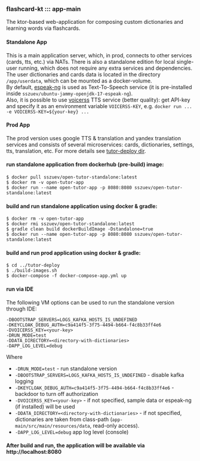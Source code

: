 ### flashcard-kt ::: app-main

The ktor-based web-application for composing custom dictionaries and learning words via flashcards.

#### Standalone App

This is a main application server, which, in prod, connects to other services (cards, tts, etc.) via NATs.
There is also a standalone edition for local single-user running,
which does not require any extra services and dependencies.         
The user dictionaries and cards data is located in the directory `/app/userdata`,
which can be mounted as a docker-volume.           
By default, [espeak-ng](https://github.com/espeak-ng/espeak-ng) is used as Text-To-Speech service
(it is pre-installed inside `sszuev/ubuntu-jammy-openjdk-17-espeak-ng`).        
Also, it is possible to use [voicerss](https://www.voicerss.org/api/) TTS service (better quality):
get API-key and specify it as an environment variable `VOICERSS-KEY`,
e.g. `docker run ... -e VOICERSS-KEY=${your-key} ...`

#### Prod App

The prod version uses google TTS & translation and yandex translation services and consists of several microservices:
cards, dictionaries, settings, tts, translation, etc.
For more details see [tutor-deploy dir](../tutor-deploy/README.md).

#### run standalone application from dockerhub (pre-build) image:
```shell
$ docker pull sszuev/open-tutor-standalone:latest
$ docker rm -v open-tutor-app
$ docker run --name open-tutor-app -p 8080:8080 sszuev/open-tutor-standalone:latest
```

#### build and run standalone application using docker & gradle:
```shell
$ docker rm -v open-tutor-app
$ docker rmi sszuev/open-tutor-standalone:latest
$ gradle clean build dockerBuildImage -Dstandalone=true
$ docker run --name open-tutor-app -p 8080:8080 sszuev/open-tutor-standalone:latest  
```

#### build and run prod application using docker & gradle:

```shell
$ cd ../tutor-deploy
$ ./build-images.sh
$ docker-compose -f docker-compose-app.yml up  
```

#### run via IDE

The following VM options can be used to run the standalone version through IDE:

```
-DBOOTSTRAP_SERVERS=LOGS_KAFKA_HOSTS_IS_UNDEFINED
-DKEYCLOAK_DEBUG_AUTH=c9a414f5-3f75-4494-b664-f4c8b33ff4e6
-DVOICERSS_KEY=<your-key>
-DRUN_MODE=test
-DDATA_DIRECTORY=<directory-with-dictionaries>
-DAPP_LOG_LEVEL=debug
```

Where

- `-DRUN_MODE=test` - run standalone version
- `-DBOOTSTRAP_SERVERS=LOGS_KAFKA_HOSTS_IS_UNDEFINED` - disable kafka logging
- `-DKEYCLOAK_DEBUG_AUTH=c9a414f5-3f75-4494-b664-f4c8b33ff4e6` - backdoor to turn off authorization
- `-DVOICERSS_KEY=<your-key>` - if not specified, sample data or espeak-ng (if installed) will be used
- `-DDATA_DIRECTORY=<directory-with-dictionaries>` - if not specified, dictionaries are taken from class-path
  (`app-main/src/main/resources/data`, read-only access).
- `-DAPP_LOG_LEVEL=debug` app log level (console)

#### After build and run, the application will be available via http://localhost:8080